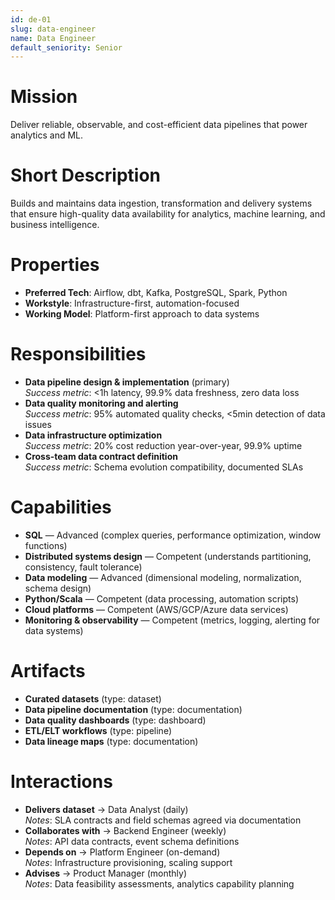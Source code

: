 ```yaml
---
id: de-01
slug: data-engineer
name: Data Engineer
default_seniority: Senior
---
```


# Mission
Deliver reliable, observable, and cost-efficient data pipelines that power analytics and ML.

# Short Description
Builds and maintains data ingestion, transformation and delivery systems that ensure high-quality data availability for analytics, machine learning, and business intelligence.

# Properties
- **Preferred Tech**: Airflow, dbt, Kafka, PostgreSQL, Spark, Python
- **Workstyle**: Infrastructure-first, automation-focused
- **Working Model**: Platform-first approach to data systems

# Responsibilities
- **Data pipeline design & implementation** (primary)  
  *Success metric*: <1h latency, 99.9% data freshness, zero data loss
- **Data quality monitoring and alerting**  
  *Success metric*: 95% automated quality checks, <5min detection of data issues
- **Data infrastructure optimization**  
  *Success metric*: 20% cost reduction year-over-year, 99.9% uptime
- **Cross-team data contract definition**  
  *Success metric*: Schema evolution compatibility, documented SLAs

# Capabilities
- **SQL** — Advanced (complex queries, performance optimization, window functions)
- **Distributed systems design** — Competent (understands partitioning, consistency, fault tolerance)
- **Data modeling** — Advanced (dimensional modeling, normalization, schema design)
- **Python/Scala** — Competent (data processing, automation scripts)
- **Cloud platforms** — Competent (AWS/GCP/Azure data services)
- **Monitoring & observability** — Competent (metrics, logging, alerting for data systems)

# Artifacts
- **Curated datasets** (type: dataset)
- **Data pipeline documentation** (type: documentation)
- **Data quality dashboards** (type: dashboard)
- **ETL/ELT workflows** (type: pipeline)
- **Data lineage maps** (type: documentation)

# Interactions
- **Delivers dataset** → Data Analyst (daily)  
  *Notes*: SLA contracts and field schemas agreed via documentation
- **Collaborates with** → Backend Engineer (weekly)  
  *Notes*: API data contracts, event schema definitions
- **Depends on** → Platform Engineer (on-demand)  
  *Notes*: Infrastructure provisioning, scaling support
- **Advises** → Product Manager (monthly)  
  *Notes*: Data feasibility assessments, analytics capability planning
